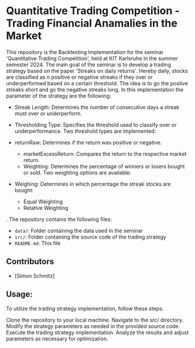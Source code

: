 # Quantitative Trading Competition - Trading Financial Anamalies in the Market

This repository is the Backtesting Implementation for the seminar 'Quantitative Trading Competition', held at KIT Karlsruhe in the summer semester 2024. The main goal of the seminar is to develop a trading strategy based on the paper 'Streaks on daily returns'. Hereby daily, stocks are classified as n positive or negative streaks if they over or underperformed based on a certain threshold. The idea is to go the postive streaks short and go the negative streaks long. In this implementation the parameter of the strategy are the following:
- Streak Length: Determines the number of consecutive days a streak must over or underperform.

- Thresholding Type: Specifies the threshold used to classify over or underperformance. Two threshold types are implemented:

- returnRaw: Determines if the return was positive or negative.
    - marketExcessReturn: Compares the return to the respective market return.
    - Weighting: Determines the percentage of winners or losers bought or sold. Two weighting options are available:

- Weighing: Determines in which percentage the streak stocks are bought:
    - Equal Weighting
    - Relative Weighting


. The repository contains the following files:

- `data/`: Folder containing the data used in the seminar
- `src/`: Folder containing the source code of the trading strategy
- `README.md`: This file

## Contributors

- [Simon Schmitz]

## Usage:

To utilize the trading strategy implementation, follow these steps:

Clone the repository to your local machine.
Navigate to the src/ directory.
Modify the strategy parameters as needed in the provided source code.
Execute the trading strategy implementation.
Analyze the results and adjust parameters as necessary for optimization.